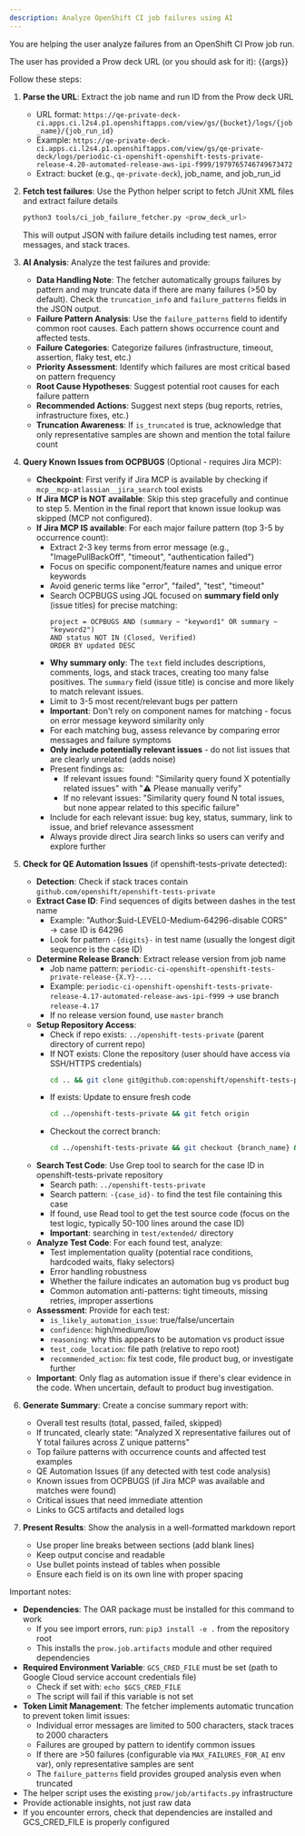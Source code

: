 ```yaml
---
description: Analyze OpenShift CI job failures using AI
---
```


You are helping the user analyze failures from an OpenShift CI Prow job run.

The user has provided a Prow deck URL (or you should ask for it): {{args}}

Follow these steps:

1. **Parse the URL**: Extract the job name and run ID from the Prow deck URL
   - URL format: `https://qe-private-deck-ci.apps.ci.l2s4.p1.openshiftapps.com/view/gs/{bucket}/logs/{job_name}/{job_run_id}`
   - Example: `https://qe-private-deck-ci.apps.ci.l2s4.p1.openshiftapps.com/view/gs/qe-private-deck/logs/periodic-ci-openshift-openshift-tests-private-release-4.20-automated-release-aws-ipi-f999/1979765746749673472`
   - Extract: bucket (e.g., `qe-private-deck`), job_name, and job_run_id

2. **Fetch test failures**: Use the Python helper script to fetch JUnit XML files and extract failure details
   ```bash
   python3 tools/ci_job_failure_fetcher.py <prow_deck_url>
   ```
   This will output JSON with failure details including test names, error messages, and stack traces.

3. **AI Analysis**: Analyze the test failures and provide:
   - **Data Handling Note**: The fetcher automatically groups failures by pattern and may truncate data if there are many failures (>50 by default). Check the `truncation_info` and `failure_patterns` fields in the JSON output.
   - **Failure Pattern Analysis**: Use the `failure_patterns` field to identify common root causes. Each pattern shows occurrence count and affected tests.
   - **Failure Categories**: Categorize failures (infrastructure, timeout, assertion, flaky test, etc.)
   - **Priority Assessment**: Identify which failures are most critical based on pattern frequency
   - **Root Cause Hypotheses**: Suggest potential root causes for each failure pattern
   - **Recommended Actions**: Suggest next steps (bug reports, retries, infrastructure fixes, etc.)
   - **Truncation Awareness**: If `is_truncated` is true, acknowledge that only representative samples are shown and mention the total failure count

4. **Query Known Issues from OCPBUGS** (Optional - requires Jira MCP):
   - **Checkpoint**: First verify if Jira MCP is available by checking if `mcp__mcp-atlassian__jira_search` tool exists
   - **If Jira MCP is NOT available**: Skip this step gracefully and continue to step 5. Mention in the final report that known issue lookup was skipped (MCP not configured).
   - **If Jira MCP IS available**: For each major failure pattern (top 3-5 by occurrence count):
     - Extract 2-3 key terms from error message (e.g., "ImagePullBackOff", "timeout", "authentication failed")
     - Focus on specific component/feature names and unique error keywords
     - Avoid generic terms like "error", "failed", "test", "timeout"
     - Search OCPBUGS using JQL focused on **summary field only** (issue titles) for precise matching:
       ```
       project = OCPBUGS AND (summary ~ "keyword1" OR summary ~ "keyword2")
       AND status NOT IN (Closed, Verified)
       ORDER BY updated DESC
       ```
     - **Why summary only**: The `text` field includes descriptions, comments, logs, and stack traces, creating too many false positives. The `summary` field (issue title) is concise and more likely to match relevant issues.
     - Limit to 3-5 most recent/relevant bugs per pattern
     - **Important**: Don't rely on component names for matching - focus on error message keyword similarity only
     - For each matching bug, assess relevance by comparing error messages and failure symptoms
     - **Only include potentially relevant issues** - do not list issues that are clearly unrelated (adds noise)
     - Present findings as:
       - If relevant issues found: "Similarity query found X potentially related issues" with "⚠️ Please manually verify"
       - If no relevant issues: "Similarity query found N total issues, but none appear related to this specific failure"
     - Include for each relevant issue: bug key, status, summary, link to issue, and brief relevance assessment
     - Always provide direct Jira search links so users can verify and explore further

5. **Check for QE Automation Issues** (if openshift-tests-private detected):
   - **Detection**: Check if stack traces contain `github.com/openshift/openshift-tests-private`
   - **Extract Case ID**: Find sequences of digits between dashes in the test name
     - Example: "Author:$uid-LEVEL0-Medium-64296-disable CORS" → case ID is 64296
     - Look for pattern `-{digits}-` in test name (usually the longest digit sequence is the case ID)
   - **Determine Release Branch**: Extract release version from job name
     - Job name pattern: `periodic-ci-openshift-openshift-tests-private-release-{X.Y}-...`
     - Example: `periodic-ci-openshift-openshift-tests-private-release-4.17-automated-release-aws-ipi-f999` → use branch `release-4.17`
     - If no release version found, use `master` branch
   - **Setup Repository Access**:
     - Check if repo exists: `../openshift-tests-private` (parent directory of current repo)
     - If NOT exists: Clone the repository (user should have access via SSH/HTTPS credentials)
       ```bash
       cd .. && git clone git@github.com:openshift/openshift-tests-private.git
       ```
     - If exists: Update to ensure fresh code
       ```bash
       cd ../openshift-tests-private && git fetch origin
       ```
     - Checkout the correct branch:
       ```bash
       cd ../openshift-tests-private && git checkout {branch_name} && git pull
       ```
   - **Search Test Code**: Use Grep tool to search for the case ID in openshift-tests-private repository
     - Search path: `../openshift-tests-private`
     - Search pattern: `-{case_id}-` to find the test file containing this case
     - If found, use Read tool to get the test source code (focus on the test logic, typically 50-100 lines around the case ID)
     - **Important**: searching in `test/extended/` directory
   - **Analyze Test Code**: For each found test, analyze:
     - Test implementation quality (potential race conditions, hardcoded waits, flaky selectors)
     - Error handling robustness
     - Whether the failure indicates an automation bug vs product bug
     - Common automation anti-patterns: tight timeouts, missing retries, improper assertions
   - **Assessment**: Provide for each test:
     - `is_likely_automation_issue`: true/false/uncertain
     - `confidence`: high/medium/low
     - `reasoning`: why this appears to be automation vs product issue
     - `test_code_location`: file path (relative to repo root)
     - `recommended_action`: fix test code, file product bug, or investigate further
   - **Important**: Only flag as automation issue if there's clear evidence in the code. When uncertain, default to product bug investigation.

6. **Generate Summary**: Create a concise summary report with:
   - Overall test results (total, passed, failed, skipped)
   - If truncated, clearly state: "Analyzed X representative failures out of Y total failures across Z unique patterns"
   - Top failure patterns with occurrence counts and affected test examples
   - QE Automation Issues (if any detected with test code analysis)
   - Known issues from OCPBUGS (if Jira MCP was available and matches were found)
   - Critical issues that need immediate attention
   - Links to GCS artifacts and detailed logs

7. **Present Results**: Show the analysis in a well-formatted markdown report
   - Use proper line breaks between sections (add blank lines)
   - Keep output concise and readable
   - Use bullet points instead of tables when possible
   - Ensure each field is on its own line with proper spacing

Important notes:
- **Dependencies**: The OAR package must be installed for this command to work
  - If you see import errors, run: `pip3 install -e .` from the repository root
  - This installs the `prow.job.artifacts` module and other required dependencies
- **Required Environment Variable**: `GCS_CRED_FILE` must be set (path to Google Cloud service account credentials file)
  - Check if set with: `echo $GCS_CRED_FILE`
  - The script will fail if this variable is not set
- **Token Limit Management**: The fetcher implements automatic truncation to prevent token limit issues:
  - Individual error messages are limited to 500 characters, stack traces to 2000 characters
  - Failures are grouped by pattern to identify common issues
  - If there are >50 failures (configurable via `MAX_FAILURES_FOR_AI` env var), only representative samples are sent
  - The `failure_patterns` field provides grouped analysis even when truncated
- The helper script uses the existing `prow/job/artifacts.py` infrastructure
- Provide actionable insights, not just raw data
- If you encounter errors, check that dependencies are installed and GCS_CRED_FILE is properly configured
